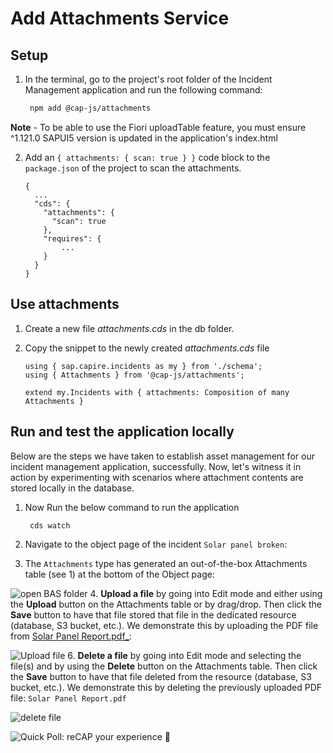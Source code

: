 # Add Attachments Service

## Setup

1. In the terminal, go to the project's root folder of the Incident Management application and run the following command:  
   
   ```bash
    npm add @cap-js/attachments
   ```
**Note** - To be able to use the Fiori uploadTable feature, you must ensure ^1.121.0 SAPUI5 version is updated in the application's index.html

2. Add an `{ attachments: { scan: true } }` code block to the `package.json` of the project to scan the attachments.

   ```jsonc hl_lines="4-6"
   {
     ...
     "cds": {
       "attachments": {
         "scan": true
       },
       "requires": {
           ... 
       }
     }
   }
   ```


## Use attachments
1. Create a new file *attachments.cds* in the db folder.

2. Copy the snippet to the newly created *attachments.cds* file

    ```cds
    using { sap.capire.incidents as my } from './schema';
    using { Attachments } from '@cap-js/attachments';

    extend my.Incidents with { attachments: Composition of many Attachments }
    ```

## Run and test the application locally

Below are the steps we have taken to establish asset management for our incident management application, successfully. Now, let's witness it in action by experimenting with scenarios where attachment contents are stored locally in the database.


1. Now Run the below command to run the application

   ```bash
    cds watch
   ```
2. Navigate to the object page of the incident `Solar panel broken`:


3. The `Attachments` type has generated an out-of-the-box Attachments table (see 1) at the bottom of the Object page:

![open BAS folder](./images/facet.png)
4. **Upload a file** by going into Edit mode and either using the **Upload** button on the Attachments table or by drag/drop. Then click the **Save** button to have that file stored that file in the dedicated resource (database, S3 bucket, etc.). We demonstrate this by uploading the PDF file from [Solar Panel Report.pdf_](./Solar_Panel_Report.pdf):

![Upload file](./images/upload.gif)
6. **Delete a file** by going into Edit mode and selecting the file(s) and by using the **Delete** button on the Attachments table. Then click the **Save** button to have that file deleted from the resource (database, S3 bucket, etc.). We demonstrate this by deleting the previously uploaded PDF file: `Solar Panel Report.pdf`

![delete file](./images/upload.gif)

![Quick Poll: reCAP your experience 🙂](https://forms.office.com/Pages/ResponsePage.aspx?id=bGf3QlX0PEKC9twtmXka914n6hNKFVlPml6fyiE6QrxUMTZLVEU4Mk0wQlVCVTdTMTRNWkJGWTc5Ui4u)
